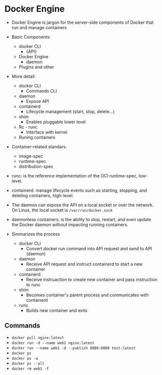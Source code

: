 # Docker Engine

* Docker Engine is jargon for the server-side components of Docker that run and manage containers

* Basic Components:
    * docker CLI
        * {API}
    * Docker Engine
        * daemon
    * Plugins and other

* More detail:
    * docker CLI
        * Commands CLI
    * daemon
        * Expose API
    * containerd
        * Lifecycle management (start, stop, delete...)
    * shim
        * Enables pluggable lower level
    * Rc - runc 
        * Interface with kernel
    * Runing containers

* Container-related standars:
    * image-spec
    * runtime-spec
    * distribution-spec

* runc: is the reference implementation of the OCI runtime-spec, low-level.
* containerd: manage lifecycle events such as starting, stopping, and deleting containers, high-level.

* The daemon can expose the API on a local socket or over the network. On Linux, the local socket is `/var/run/docker.sock`
* daemonless containers: is the ability to stop, restart, and even update the Docker daemon without impacting running containers.

* Simmarizes the process
    * docker CLI
        * Convert docker run command into API request and send to API (daemon)
    * daemon
        * Receive API request and instruct containerd to start a new container
    * containerd
        * Receive instruaction to create new container and pass instruction to runc
    * shim
        * Becomes container's parent process and communicates with containerd
    * runc
        * Builds new container and exits

## Commands

* `docker pull nginx:latest`
* `docker run -d --name web1 nginx:latest`
* `docker run --name web1 -d --publish 8080:8080 test:latest`
* `docker ps`
* `docker ps -a`
* `docker ps --all`
* `docker rm web1 -f`
